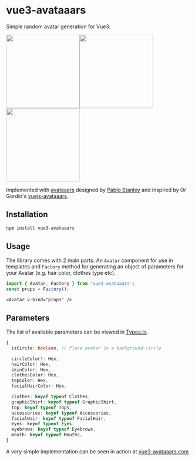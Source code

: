# vue3-avataaars

Simple random avatar generation for Vue3.

<img src="https://vue3-avataaars.com/svg?isCircle=false&skinColor=D08B5B&hairColor=F59797&topColor=5199E4&clothesColor=3C4F5C&facialHairColor=724133&accessories=Wayfarers&eyes=Dizzy&eyebrows=UpDown&mouth=Eating&top=ShortHairDreads01&clothes=Hoodie&graphicShirt=Skull&facialHair=BeardMedium&hash=66fcc4bc811f749c807a878ed4687d55" width="200" /><img src="https://vue3-avataaars.com/svg?isCircle=true&skinColor=F8D25C&hairColor=2C1B18&topColor=B1E2FF&clothesColor=929598&facialHairColor=D6B370&accessories=Prescription01&eyes=Squint&eyebrows=RaisedExcited&mouth=Twinkle&top=LongHairStraight&clothes=BlazerShirt&graphicShirt=Resist&facialHair=Blank&hash=1ac2edb7b61bfeb4f34f9326e24e4253" width="200" /><img src="https://vue3-avataaars.com/svg?isCircle=false&skinColor=F8D25C&hairColor=B58143&topColor=FF5C5C&clothesColor=E6E6E6&facialHairColor=D6B370&accessories=Prescription02&eyes=Close&eyebrows=Angry&mouth=ScreamOpen&top=Hijab&clothes=GraphicShirt&graphicShirt=Deer&facialHair=Blank&hash=e42ae2965212696e8aab99a0f5082818" width="200" />

Implemented with [avataaars](https://avataaars.com/) designed by [Pablo Stanley](https://twitter.com/pablostanley) and inspired by 
Or Gordin's [vuejs-avataaars](https://github.com/orgordin/vuejs-avataaars).

## Installation

```sh
npm install vue3-avataaars
```

## Usage

The library comes with 2 main parts. An `Avatar` component for use in templates and `Factory` method for generating an object of parameters for your Avatar (e.g. hair color, clothes type etc).

```ts
import { Avatar, Factory } from 'vue3-avataaars';
const props = Factory();
```

```vue
<Avatar v-bind="props" />
```

## Parameters

The list of available parameters can be viewed in [Types.ts](https://github.com/n1c/vue3-avataaars/blob/a2736148cfb8fb5701a778ac0941fe8bcefbeced/src/Types.ts#L17).

```ts
{
  isCircle: boolean, // Place avatar in a background-circle

  circleColor?: Hex,
  hairColor: Hex,
  skinColor: Hex,
  clothesColor: Hex,
  topColor: Hex,
  facialHairColor: Hex,

  clothes: keyof typeof Clothes,
  graphicShirt: keyof typeof GraphicShirt,
  top: keyof typeof Tops,
  accessories: keyof typeof Accessories,
  facialHair: keyof typeof FacialHair,
  eyes: keyof typeof Eyes,
  eyebrows: keyof typeof Eyebrows,
  mouth: keyof typeof Mouths,
}
```

A very simple implementation can be seen in action at [vue3-avataaars.com](https://vue3-avataaars.com/)
